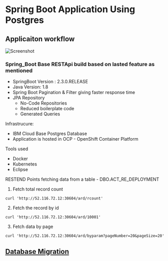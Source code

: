 # Spring Boot Application Using Postgres

## Applicaiton workflow
![Screenshot](https://github.com/Sherpa99/pearlchain-poc/blob/master/docs/images/%20springboot_app.png)
### Spring_Boot Base RESTApi build based on lasted feature as mentioned
* SpringBoot Version : 2.3.0.RELEASE
* Java Version: 1.8
* Spring Boot Pagination & Filter giving faster response time
* JPA Repository
  * No-Code Repositories
  * Reduced boilerplate code
  * Generated Queries

Infrastrucure:
* IBM Cloud Base Postgres Database
* Application is hosted in OCP - OpenShift Container Platform

Tools used
* Docker 
* Kubernetes
* Eclipse

RESTEND Points fetching data from a table - DBO.ACT_RE_DEPLOYMENT
1) Fetch total record count
```console
curl 'http://52.116.72.12:30604/ard/rcount'
```
2) Fetch the record by id
```console
curl 'http://52.116.72.12:30604/ard/10001'
```
3) Fetch data by page
```console
curl 'http://52.116.72.12:30604/ard/byparam?pageNumber=20&pageSize=20'
```

## <a href=https://github.com/Sherpa99/pearlchain-poc/blob/master/docs/db_migration_process.md>Database Migration</a>